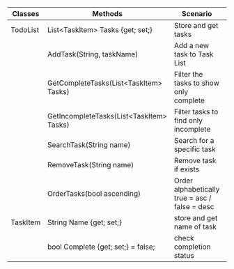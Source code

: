 | Classes  | Methods                              | Scenario                                       | Output                     |
|----------|--------------------------------------|------------------------------------------------|----------------------------|
| TodoList | List\<TaskItem> Tasks {get; set;}         | Store and get tasks                           | List\<TaskItem> tasks           |
|          | AddTask(String, taskName)            | Add a new task to Task List                    | bool                       |
|          | GetCompleteTasks(List\<TaskItem> Tasks)  | Filter the tasks to show only complete        | List\<TaskItem> completeTasks   |
|          | GetIncompleteTasks(List\<TaskItem> Tasks)| Filter tasks to find only incomplete          | List\<TaskItem> incompleteTasks |
|          | SearchTask(String name)              | Search for a specific task                     | bool                       |
|          | RemoveTask(String name)              | Remove task if exists                          | bool                       |
|          | OrderTasks(bool ascending)           | Order alphabetically true = asc / false = desc | List\<TaskItem> Tasks          |
| TaskItem | String Name {get; set;}              | store and get name of task                     | String name                |
|          | bool Complete {get; set;} = false;   | check completion status                        | bool                       |